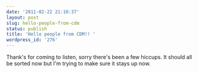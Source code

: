 ```yaml
---
date: '2011-02-22 21:10:37'
layout: post
slug: hello-people-from-cdm
status: publish
title: 'Hello people from CDM!! '
wordpress_id: '276'
---
```


Thank's for coming to listen, sorry there's been a few hiccups. It should all be sorted now but I'm trying to make sure it stays up now.
